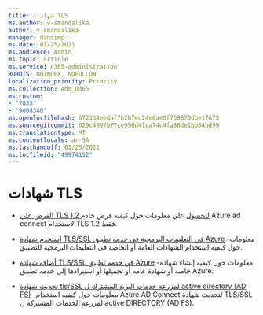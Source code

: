 ```yaml
---
title: شهادات TLS
ms.author: v-smandalika
author: v-smandalika
manager: dansimp
ms.date: 01/25/2021
ms.audience: Admin
ms.topic: article
ms.service: o365-administration
ROBOTS: NOINDEX, NOFOLLOW
localization_priority: Priority
ms.collection: Adm_O365
ms.custom:
- "7833"
- "9004340"
ms.openlocfilehash: 072334eedaf7b2b7ed24e6ae5f758870dbe17673
ms.sourcegitcommit: 029c4697b77ce996d41ca74c4fa86de1bb84bd99
ms.translationtype: MT
ms.contentlocale: ar-SA
ms.lasthandoff: 01/25/2021
ms.locfileid: "49974152"
---
```

# <a name="tls-certificates"></a>شهادات TLS

- [الفرض علي TLS 1.2 للحصول](https://docs.microsoft.com/azure/active-directory/hybrid/reference-connect-tls-enforcement)  علي معلومات حول كيفيه فرض خادم Azure ad connect لاستخدام TLS 1.2 فقط.

- [استخدم شهادة TLS/SSL في التعليمات البرمجية في خدمه تطبيق Azure](https://docs.microsoft.com/azure/app-service/configure-ssl-certificate-in-code)  -معلومات حول كيفيه استخدام الشهادات العامة أو الخاصة في التعليمات البرمجية للتطبيق.

- [أضافه شهادة TLS/SSL في خدمه تطبيق Azure](https://docs.microsoft.com/azure/app-service/configure-ssl-certificate)  -معلومات حول كيفيه إنشاء شهادة خاصه أو شهادة عامه أو تحميلها أو استيرادها إلى خدمه تطبيق Azure.

- [تحديث شهادة tls/SSL لمزرعة خدمات البريد المشترك ل active directory (AD FS)](https://docs.microsoft.com/azure/active-directory/hybrid/how-to-connect-fed-ssl-update)  -معلومات حول كيفيه استخدام Azure AD Connect لتحديث شهادة TLS/SSL لمزرعة الخدمات المشتركة ل active DIRECTORY (AD FS).

